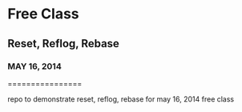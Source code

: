 # Free Class
## Reset, Reflog, Rebase
### MAY 16, 2014
================

repo to demonstrate reset, reflog, rebase for may 16, 2014 free class
